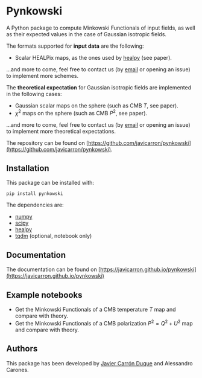 # Pynkowski

A Python package to compute Minkowski Functionals of input fields, as well as their expected values in the case of Gaussian isotropic fields.

The formats supported for **input data** are the following:
- Scalar HEALPix maps, as the ones used by [healpy](https://healpy.readthedocs.io/) (see paper).

...and more to come, feel free to contact us (by [email](mailto:javier.carron@roma2.infn.it) or opening an issue) to implement more schemes.


The **theoretical expectation** for Gaussian isotropic fields are implemented in the following cases:
- Gaussian scalar maps on the sphere (such as CMB $T$, see paper).
- $\chi^2$ maps on the sphere (such as CMB $P^2$, see paper).

...and more to come, feel free to contact us (by [email](mailto:javier.carron@roma2.infn.it) or opening an issue) to implement more theoretical expectations.

The repository can be found on [https://github.com/javicarron/pynkowski](https://github.com/javicarron/pynkowski).

## Installation

This package can be installed with: 
```
pip install pynkowski
```

The dependencies are:
- [numpy](https://numpy.org/)
- [scipy](https://scipy.org/)
- [healpy](https://healpy.readthedocs.io/)
- [tqdm](https://github.com/tqdm/tqdm) (optional, notebook only)

## Documentation

The documentation can be found on [https://javicarron.github.io/pynkowski](https://javicarron.github.io/pynkowski)

## Example notebooks

- Get the Minkowski Functionals of a CMB temperature $T$ map and compare with theory.
- Get the Minkowski Functionals of a CMB polarization $P^2=Q^2+U^2$ map and compare with theory.

## Authors

This package has been developed by [Javier Carrón Duque](https:www.javiercarron.com) and Alessandro Carones.

